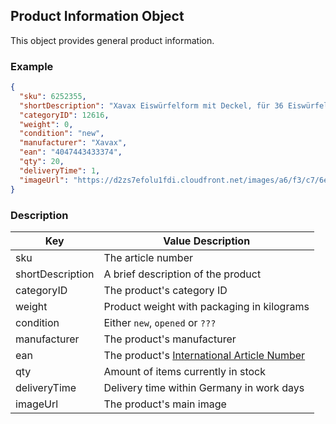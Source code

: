 [1]:https://en.wikipedia.org/wiki/International_Article_Number

## Product Information Object

This object provides general product information.

### Example
```json
{
  "sku": 6252355,
  "shortDescription": "Xavax Eiswürfelform mit Deckel, für 36 Eiswürfel, 2er-Set (00111462)",
  "categoryID": 12616,
  "weight": 0,
  "condition": "new",
  "manufacturer": "Xavax",
  "ean": "4047443433374",
  "qty": 20,
  "deliveryTime": 1,
  "imageUrl": "https://d2zs7efolu1fdi.cloudfront.net/images/a6/f3/c7/6e/a6f3c76ef07513b6944cff51a29097f8.jpg"
}
```

### Description
| Key | Value Description |
| --- | --- |
| sku | The article number |
| shortDescription | A brief description of the product |
| categoryID | The product's category ID |
| weight | Product weight with packaging in kilograms |
| condition | Either `new`, `opened` or `???` |
| manufacturer | The product's manufacturer |
| ean | The product's [International Article Number][1] |
| qty | Amount of items currently in stock |
| deliveryTime | Delivery time within Germany in work days |
| imageUrl | The product's main image |
